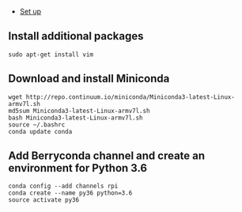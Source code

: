 
* [Set up](https://projects.raspberrypi.org/en/projects/raspberry-pi-setting-up/5)

## Install additional packages

```shell
sudo apt-get install vim
```

## Download and install Miniconda

```shell
wget http://repo.continuum.io/miniconda/Miniconda3-latest-Linux-armv7l.sh
md5sum Miniconda3-latest-Linux-armv7l.sh
bash Miniconda3-latest-Linux-armv7l.sh
source ~/.bashrc
conda update conda
```

## Add Berryconda channel and create an environment for Python 3.6
```shell
conda config --add channels rpi
conda create --name py36 python=3.6
source activate py36
```
